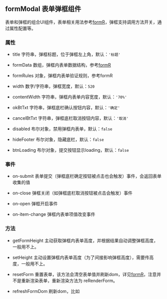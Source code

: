 ## formModal 表单弹框组件
表单和弹框的组合UI组件，表单相关用法参考[formR](../formR/README.md)，弹框支持调用方法开关，通过属性配置等。

### 属性
* title 字符串，弹框标题，位于弹框左上角，默认：`'标题'`

* formData 数组，弹框内表单数据结构，参考[formR](../formR/README.md#属性)

* formRules 对象，弹框内表单验证规则，参考formR

* width 数字/字符串，弹框宽度，默认：`520`

* contentWidth 字符串，弹框内表单内容宽度，默认：`'70%'`

* okBtTxt 字符串，弹框底栏确认按钮内容，默认：`'确定'`

* cancelBtTxt 字符串，弹框底栏取消按钮内容，默认：`'取消'`

* disabled 布尔对象，禁用弹框内表单，默认：`false`

* hideFooter 布尔对象，隐藏底栏，默认：`false`

* btnLoading 布尔对象，提交按钮显示loading，默认：`false`

### 事件
* on-submit 表单提交（弹框底栏确定按钮被点击也会触发）事件，会返回表单收集的值

* on-close 弹框关闭（如弹框底栏取消按钮被点击会触发）事件

* on-open 弹框开启事件

* on-item-change 弹框内表单项值改变事件

### 方法
* getFormHeight 主动获取弹框内表单高度，并根据结果自动调整弹框高度，一般用不上。

* setHeight 主动设置弹框内表单高度（为了间接影响弹框高度），需要传高度，一般用不上。

* resetForm 重置表单，该方法会清空表单值并刷新dom，详见[formR](../formR/README.md#方法)，注意并不是重新渲染表单，重新渲染方法为 reRenderForm。

* refreshFormDom 刷新dom，比如